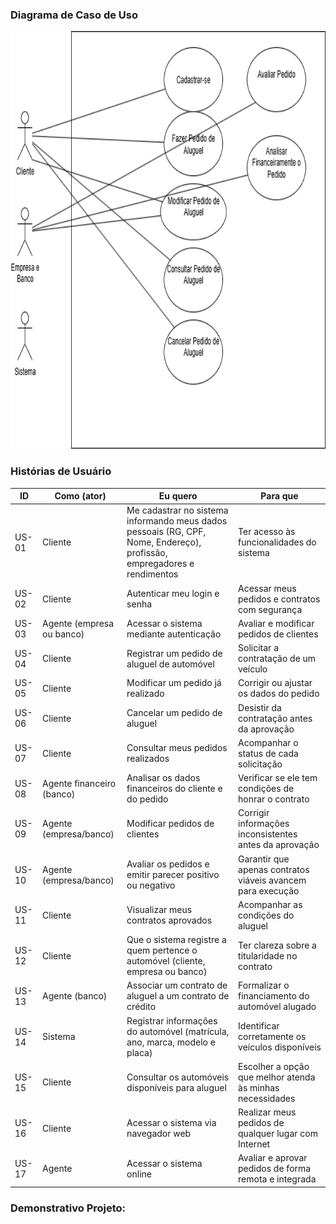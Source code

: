 ### Diagrama de Caso de Uso

<img width="662" height="668" alt="image" src="https://github.com/viniciusmazzoli/Sistema-de-Aluguel-de-Carros/blob/main/diagramas/DiagramaDeCasoDeUso2.png" />


### Histórias de Usuário

| ID    | Como (ator)                  | Eu quero                                                                                   | Para que                                                                                         |
|-------|------------------------------|--------------------------------------------------------------------------------------------|--------------------------------------------------------------------------------------------------|
| US-01 | Cliente                      | Me cadastrar no sistema informando meus dados pessoais (RG, CPF, Nome, Endereço), profissão, empregadores e rendimentos | Ter acesso às funcionalidades do sistema                                                         |
| US-02 | Cliente                      | Autenticar meu login e senha                                                               | Acessar meus pedidos e contratos com segurança                                                   |
| US-03 | Agente (empresa ou banco)    | Acessar o sistema mediante autenticação                                                    | Avaliar e modificar pedidos de clientes                                                          |
| US-04 | Cliente                      | Registrar um pedido de aluguel de automóvel                                                | Solicitar a contratação de um veículo                                                            |
| US-05 | Cliente                      | Modificar um pedido já realizado                                                           | Corrigir ou ajustar os dados do pedido                                                           |
| US-06 | Cliente                      | Cancelar um pedido de aluguel                                                              | Desistir da contratação antes da aprovação                                                       |
| US-07 | Cliente                      | Consultar meus pedidos realizados                                                          | Acompanhar o status de cada solicitação                                                          |
| US-08 | Agente financeiro (banco)    | Analisar os dados financeiros do cliente e do pedido                                       | Verificar se ele tem condições de honrar o contrato                                               |
| US-09 | Agente (empresa/banco)       | Modificar pedidos de clientes                                                              | Corrigir informações inconsistentes antes da aprovação                                            |
| US-10 | Agente (empresa/banco)       | Avaliar os pedidos e emitir parecer positivo ou negativo                                   | Garantir que apenas contratos viáveis avancem para execução                                       |
| US-11 | Cliente                      | Visualizar meus contratos aprovados                                                        | Acompanhar as condições do aluguel                                                               |
| US-12 | Cliente                      | Que o sistema registre a quem pertence o automóvel (cliente, empresa ou banco)             | Ter clareza sobre a titularidade no contrato                                                      |
| US-13 | Agente (banco)               | Associar um contrato de aluguel a um contrato de crédito                                   | Formalizar o financiamento do automóvel alugado                                                  |
| US-14 | Sistema                      | Registrar informações do automóvel (matrícula, ano, marca, modelo e placa)                 | Identificar corretamente os veículos disponíveis                                                  |
| US-15 | Cliente                      | Consultar os automóveis disponíveis para aluguel                                           | Escolher a opção que melhor atenda às minhas necessidades                                         |
| US-16 | Cliente                      | Acessar o sistema via navegador web                                                        | Realizar meus pedidos de qualquer lugar com Internet                                              |
| US-17 | Agente                       | Acessar o sistema online                                                                   | Avaliar e aprovar pedidos de forma remota e integrada                                             |


### Demonstrativo Projeto:

